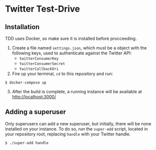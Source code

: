 # Twitter Test-Drive

## Installation

TDD uses Docker, so make sure it is installed before procceeding.

1. Create a file named `settings.json`, which must be a object with the following keys, used to authenticate against the Twitter API:
    - `twitterConsumerKey`
    - `twitterConsumerSecret`
    - `twitterCallbackUri`
2. Fire up your terminal, `cd` to this repository and run:
```
$ docker-compose up
```
3. After the build is complete, a running instance will be available at [http://localhost:3000/](http://localhost:3000/)

## Adding a superuser
Only superusers can add a new superuser, but initially, there will be none installed on your instance. To do so, run the `super-add` script, located in your repository root, replacing `handle` with your Twitter handle.

```
$ ./super-add handle
```

